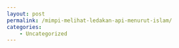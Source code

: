 ```yaml
---
layout: post
permalink: /mimpi-melihat-ledakan-api-menurut-islam/
categories:
    - Uncategorized
---
```


